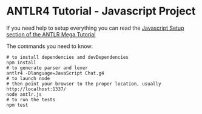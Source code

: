 # ANTLR4 Tutorial - Javascript Project

If you need help to setup everything you can read the [Javascript Setup section of the ANTLR Mega Tutorial](https://tomassetti.me/antlr-mega-tutorial/#javascript-setup)

The commands you need to know:
```
# to install dependencies and devDependencies
npm install 
# to generate parser and lexer
antlr4 -Dlanguage=JavaScript Chat.g4 
# to launch node
# then point your browser to the proper location, usually http://localhost:1337/
node antlr.js 
# to run the tests
npm test
```
